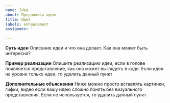 ```yaml
---
name: Idea
about: Предложить идею
title: Идея
labels: enhancement
assignees: ''

---
```


**Суть идеи**
Описание идеи и что она делает. Как она может быть интересна?

**Пример реализации**
Опишите реализацию идеи, если в голове появляется представление, как она может выглядеть в коде. Если идея на уровне только идеи, то удалить данный пункт

**Дополнительные объяснения**
Ниже можно просто вставлять картинки, гифки, видео если вашу идею сложно понять без визуального представления. Если не используется, то удалить данный пункт

